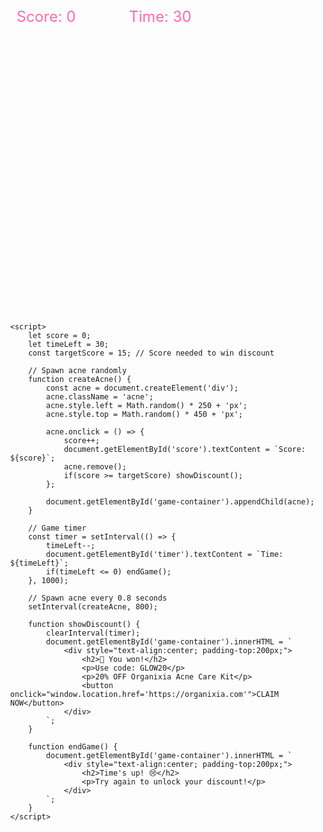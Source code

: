 <!DOCTYPE html>
<html>
<head>
    <title>Zap Acne! - Organixia</title>
    <style>
        body {
            background: url('https://example.com/skincare-bg.jpg');
            margin: 0;
            overflow: hidden;
        }
        #game-container {
            width: 300px;
            height: 500px;
            position: relative;
        }
        .acne {
            width: 50px;
            height: 50px;
            position: absolute;
            cursor: pointer;
            background: url('https://example.com/acne-icon.png');
            animation: float 3s infinite;
        }
        #score {
            color: #ff69b4;
            font-size: 24px;
            position: absolute;
            top: 10px;
            left: 10px;
        }
        #timer {
            color: #ff69b4;
            font-size: 24px;
            position: absolute;
            top: 10px;
            right: 10px;
        }
        @keyframes float {
            0% { transform: translateY(0); }
            50% { transform: translateY(-10px); }
            100% { transform: translateY(0); }
        }
    </style>
</head>
<body>
    <div id="game-container">
        <div id="score">Score: 0</div>
        <div id="timer">Time: 30</div>
    </div>

    <script>
        let score = 0;
        let timeLeft = 30;
        const targetScore = 15; // Score needed to win discount
        
        // Spawn acne randomly
        function createAcne() {
            const acne = document.createElement('div');
            acne.className = 'acne';
            acne.style.left = Math.random() * 250 + 'px';
            acne.style.top = Math.random() * 450 + 'px';
            
            acne.onclick = () => {
                score++;
                document.getElementById('score').textContent = `Score: ${score}`;
                acne.remove();
                if(score >= targetScore) showDiscount();
            };
            
            document.getElementById('game-container').appendChild(acne);
        }

        // Game timer
        const timer = setInterval(() => {
            timeLeft--;
            document.getElementById('timer').textContent = `Time: ${timeLeft}`;
            if(timeLeft <= 0) endGame();
        }, 1000);

        // Spawn acne every 0.8 seconds
        setInterval(createAcne, 800);

        function showDiscount() {
            clearInterval(timer);
            document.getElementById('game-container').innerHTML = `
                <div style="text-align:center; padding-top:200px;">
                    <h2>🎉 You won!</h2>
                    <p>Use code: GLOW20</p>
                    <p>20% OFF Organixia Acne Care Kit</p>
                    <button onclick="window.location.href='https://organixia.com'">CLAIM NOW</button>
                </div>
            `;
        }

        function endGame() {
            document.getElementById('game-container').innerHTML = `
                <div style="text-align:center; padding-top:200px;">
                    <h2>Time's up! 😢</h2>
                    <p>Try again to unlock your discount!</p>
                </div>
            `;
        }
    </script>
</body>
</html>

